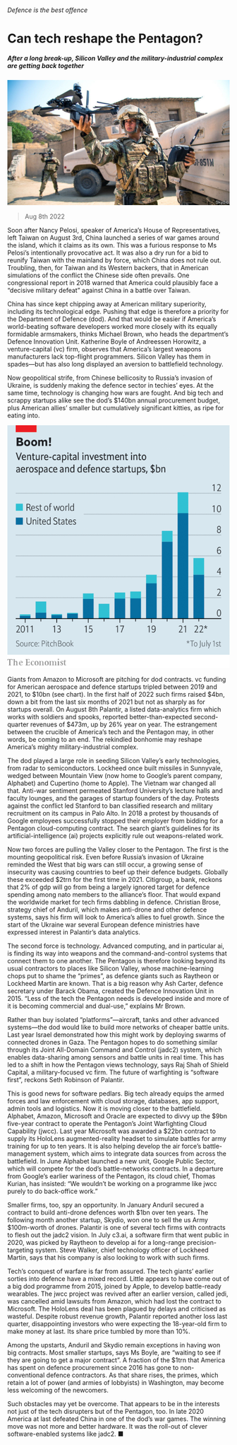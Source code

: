 ###### Defence is the best offence

# Can tech reshape the Pentagon? 

##### After a long break-up, Silicon Valley and the military-industrial complex are getting back together 

![image](images/20220813_WBP501.jpg) 

> Aug 8th 2022 

Soon after Nancy Pelosi, speaker of America’s House of Representatives, left Taiwan on August 3rd, China launched a series of war games around the island, which it claims as its own. This was a furious response to Ms Pelosi’s intentionally provocative act. It was also a dry run for a bid to reunify Taiwan with the mainland by force, which China does not rule out. Troubling, then, for Taiwan and its Western backers, that in American simulations of the conflict the Chinese side often prevails. One congressional report in 2018 warned that America could plausibly face a “decisive military defeat” against China in a battle over Taiwan. 

China has since kept chipping away at American military superiority, including its technological edge. Pushing that edge is therefore a priority for the Department of Defence (dod). And that would be easier if America’s world-beating software developers worked more closely with its equally formidable armsmakers, thinks Michael Brown, who heads the department’s Defence Innovation Unit. Katherine Boyle of Andreessen Horowitz, a venture-capital (vc) firm, observes that America’s largest weapons manufacturers lack top-flight programmers. Silicon Valley has them in spades—but has also long displayed an aversion to battlefield technology. 

Now geopolitical strife, from Chinese bellicosity to Russia’s invasion of Ukraine, is suddenly making the defence sector  in techies’ eyes. At the same time, technology is changing how wars are fought. And big tech and scrappy startups alike see the dod’s $140bn annual procurement budget, plus American allies’ smaller but cumulatively significant kitties, as ripe for eating into. 

![image](images/20220813_WBC440.png) 


Giants from Amazon to Microsoft are pitching for dod contracts. vc funding for American aerospace and defence startups tripled between 2019 and 2021, to $10bn (see chart). In the first half of 2022 such firms raised $4bn, down a bit from the last six months of 2021 but not as sharply as for startups overall. On August 8th Palantir, a listed data-analytics firm which works with soldiers and spooks, reported better-than-expected second-quarter revenues of $473m, up by 26% year on year. The estrangement between the crucible of America’s tech and the Pentagon may, in other words, be coming to an end. The rekindled bonhomie may reshape America’s mighty military-industrial complex.

The dod played a large role in seeding Silicon Valley’s early technologies, from radar to semiconductors. Lockheed once built missiles in Sunnyvale, wedged between Mountain View (now home to Google’s parent company, Alphabet) and Cupertino (home to Apple). The Vietnam war changed all that. Anti-war sentiment permeated Stanford University’s lecture halls and faculty lounges, and the garages of startup founders of the day. Protests against the conflict led Stanford to ban classified research and military recruitment on its campus in Palo Alto. In 2018 a protest by thousands of Google employees successfully stopped their employer from bidding for a Pentagon cloud-computing contract. The search giant’s guidelines for its artificial-intelligence (ai) projects explicitly rule out weapons-related work. 

Now two forces are pulling the Valley closer to the Pentagon. The first is the mounting geopolitical risk. Even before Russia’s invasion of Ukraine reminded the West that big wars can still occur, a growing sense of insecurity was causing countries to beef up their defence budgets. Globally these exceeded $2trn for the first time in 2021. Citigroup, a bank, reckons that 2% of gdp will go from being a largely ignored target for defence spending among nato members to the alliance’s floor. That would expand the worldwide market for tech firms dabbling in defence. Christian Brose, strategy chief of Anduril, which makes anti-drone and other defence systems, says his firm will look to America’s allies to fuel growth. Since the start of the Ukraine war several European defence ministries have expressed interest in Palantir’s data analytics.

The second force is technology. Advanced computing, and in particular ai, is finding its way into weapons and the command-and-control systems that connect them to one another. The Pentagon is therefore looking beyond its usual contractors to places like Silicon Valley, whose machine-learning chops put to shame the “primes”, as defence giants such as Raytheon or Lockheed Martin are known. That is a big reason why Ash Carter, defence secretary under Barack Obama, created the Defence Innovation Unit in 2015. “Less of the tech the Pentagon needs is developed inside and more of it is becoming commercial and dual-use,” explains Mr Brown.

Rather than buy isolated “platforms”—aircraft, tanks and other advanced systems—the dod would like to build more networks of cheaper battle units. Last year Israel demonstrated how this might work by deploying swarms of connected drones in Gaza. The Pentagon hopes to do something similar through its Joint All-Domain Command and Control (jadc2) system, which enables data-sharing among sensors and battle units in real time. This has led to a shift in how the Pentagon views technology, says Raj Shah of Shield Capital, a military-focused vc firm. The future of warfighting is “software first”, reckons Seth Robinson of Palantir.

This is good news for software pedlars. Big tech already equips the armed forces and law enforcement with cloud storage, databases, app support, admin tools and logistics. Now it is moving closer to the battlefield. Alphabet, Amazon, Microsoft and Oracle are expected to divvy up the $9bn five-year contract to operate the Pentagon’s Joint Warfighting Cloud Capability (jwcc). Last year Microsoft was awarded a $22bn contract to supply its HoloLens augmented-reality headset to simulate battles for army training for up to ten years. It is also helping develop the air force’s battle-management system, which aims to integrate data sources from across the battlefield. In June Alphabet launched a new unit, Google Public Sector, which will compete for the dod’s battle-networks contracts. In a departure from Google’s earlier wariness of the Pentagon, its cloud chief, Thomas Kurian, has insisted: “We wouldn’t be working on a programme like jwcc purely to do back-office work.” 

Smaller firms, too, spy an opportunity. In January Anduril secured a contract to build anti-drone defences worth $1bn over ten years. The following month another startup, Skydio, won one to sell the us Army $100m-worth of drones. Palantir is one of several tech firms with contracts to flesh out the jadc2 vision. In July c3.ai, a software firm that went public in 2020, was picked by Raytheon to develop ai for a long-range precision-targeting system. Steve Walker, chief technology officer of Lockheed Martin, says that his company is also looking to work with such firms. 

Tech’s conquest of warfare is far from assured. The tech giants’ earlier sorties into defence have a mixed record. Little appears to have come out of a big dod programme from 2015, joined by Apple, to develop battle-ready wearables. The jwcc project was revived after an earlier version, called jedi, was cancelled amid lawsuits from Amazon, which had lost the contract to Microsoft. The HoloLens deal has been plagued by delays and criticised as wasteful. Despite robust revenue growth, Palantir reported another loss last quarter, disappointing investors who were expecting the 18-year-old firm to make money at last. Its share price tumbled by more than 10%.

Among the upstarts, Anduril and Skydio remain exceptions in having won big contracts. Most smaller startups, says Ms Boyle, are “waiting to see if they are going to get a major contract”. A fraction of the $1trn that America has spent on defence procurement since 2016 has gone to non-conventional defence contractors. As that share rises, the primes, which retain a lot of power (and armies of lobbyists) in Washington, may become less welcoming of the newcomers. 

Such obstacles may yet be overcome. That appears to be in the interests not just of the tech disrupters but of the Pentagon, too. In late 2020 America at last defeated China in one of the dod’s war games. The winning move was not more and better hardware. It was the roll-out of clever software-enabled systems like jadc2. ■


